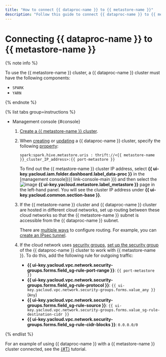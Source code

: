 ```yaml
---
title: "How to connect {{ dataproc-name }} to {{ metastore-name }}"
description: "Follow this guide to connect {{ dataproc-name }} to {{ metastore-name }}."
---
```


# Connecting {{ dataproc-name }} to {{ metastore-name }}

{% note info %}

To use the {{ metastore-name }} cluster, a {{ dataproc-name }} cluster must have the following components:

* `SPARK`
* `YARN`

{% endnote %}

{% list tabs group=instructions %}

- Management console {#console}

   1. [Create a {{ metastore-name }} cluster](./cluster-create.md).
   1. When [creating](../cluster-create.md) or [updating](../cluster-update.md) a {{ dataproc-name }} cluster, specify the following [property](../../concepts/settings-list.md):

      ```text
      spark:spark.hive.metastore.uris : thrift://<{{ metastore-name }}_cluster_IP_address>:{{ port-metastore }}
      ```

      To find out the {{ metastore-name }} cluster IP address, select **{{ ui-key.yacloud.iam.folder.dashboard.label_data-proc }}** in the [management console]({{ link-console-main }}) and then select the ![image](../../../_assets/console-icons/database.svg) **{{ ui-key.yacloud.metastore.label_metastore }}** page in the left-hand panel. You will see the cluster IP address under **{{ ui-key.yacloud.common.section-base }}**.

   1. If the {{ metastore-name }} cluster and {{ dataproc-name }} cluster are hosted in different cloud networks, set up routing between these cloud networks so that the {{ metastore-name }} subnet is accessible from the {{ dataproc-name }} subnet.

      There are [multiple ways](../../../tutorials/routing/index.md) to configure routing. For example, you can [create an IPsec tunnel](../../../tutorials/routing/ipsec/ipsec-vpn.md).

   1. If the cloud network uses [security groups](../../../vpc/concepts/security-groups.md), [set up the security group](../../../vpc/operations/security-group-add-rule.md) of the {{ dataproc-name }} cluster to work with {{ metastore-name }}. To do this, add the following rule for outgoing traffic:

      * **{{ ui-key.yacloud.vpc.network.security-groups.forms.field_sg-rule-port-range }}**: `{{ port-metastore }}`
      * **{{ ui-key.yacloud.vpc.network.security-groups.forms.field_sg-rule-protocol }}**: `{{ ui-key.yacloud.vpc.network.security-groups.forms.value_any }}` (`Any`)
      * **{{ ui-key.yacloud.vpc.network.security-groups.forms.field_sg-rule-source }}**: `{{ ui-key.yacloud.vpc.network.security-groups.forms.value_sg-rule-destination-cidr }}`
      * **{{ ui-key.yacloud.vpc.network.security-groups.forms.field_sg-rule-cidr-blocks }}**: `0.0.0.0/0`

{% endlist %}

For an example of using {{ dataproc-name }} with a {{ metastore-name }} cluster connected, see the [{#T}](../../tutorials/dataproc-to-dataproc.md) tutorial.
